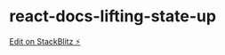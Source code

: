 # react-docs-lifting-state-up

[Edit on StackBlitz ⚡️](https://stackblitz.com/edit/react-docs-lifting-state-up)